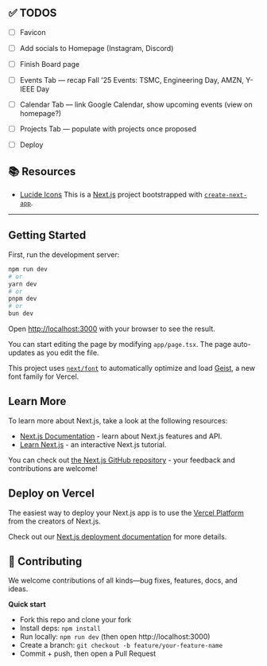 ## ✅ TODOS

- [ ] Favicon  
- [ ] Add socials to Homepage (Instagram, Discord)  
- [ ] Finish Board page  
- [ ] Events Tab — recap Fall '25 Events: TSMC, Engineering Day, AMZN, Y-IEEE Day  
- [ ] Calendar Tab — link Google Calendar, show upcoming events (view on homepage?)  
- [ ] Projects Tab — populate with projects once proposed
- [ ] Deploy


## 📚 Resources

- [Lucide Icons](https://lucide.dev/icons/)
This is a [Next.js](https://nextjs.org) project bootstrapped with [`create-next-app`](https://nextjs.org/docs/app/api-reference/cli/create-next-app).

---

## Getting Started

First, run the development server:

```bash
npm run dev
# or
yarn dev
# or
pnpm dev
# or
bun dev
```

Open [http://localhost:3000](http://localhost:3000) with your browser to see the result.

You can start editing the page by modifying `app/page.tsx`. The page auto-updates as you edit the file.

This project uses [`next/font`](https://nextjs.org/docs/app/building-your-application/optimizing/fonts) to automatically optimize and load [Geist](https://vercel.com/font), a new font family for Vercel.

## Learn More

To learn more about Next.js, take a look at the following resources:

- [Next.js Documentation](https://nextjs.org/docs) - learn about Next.js features and API.
- [Learn Next.js](https://nextjs.org/learn) - an interactive Next.js tutorial.

You can check out [the Next.js GitHub repository](https://github.com/vercel/next.js) - your feedback and contributions are welcome!

## Deploy on Vercel

The easiest way to deploy your Next.js app is to use the [Vercel Platform](https://vercel.com/new?utm_medium=default-template&filter=next.js&utm_source=create-next-app&utm_campaign=create-next-app-readme) from the creators of Next.js.

Check out our [Next.js deployment documentation](https://nextjs.org/docs/app/building-your-application/deploying) for more details.

## 🤝 Contributing

We welcome contributions of all kinds—bug fixes, features, docs, and ideas.

**Quick start**
- Fork this repo and clone your fork
- Install deps: `npm install`
- Run locally: `npm run dev` (then open http://localhost:3000)
- Create a branch: `git checkout -b feature/your-feature-name`
- Commit + push, then open a Pull Request
